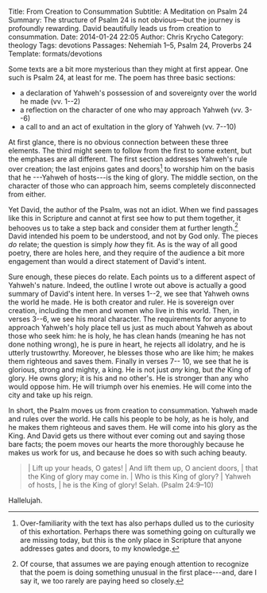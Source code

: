 Title: From Creation to Consummation
Subtitle: A Meditation on Psalm 24
Summary: The structure of Psalm 24 is not obvious—but the journey is profoundly rewarding. David beautifully leads us from creation to  consummation.
Date: 2014-01-24 22:05
Author: Chris Krycho
Category: theology
Tags: devotions
Passages: Nehemiah 1–5, Psalm 24, Proverbs 24
Template: formats/devotions

Some texts are a bit more mysterious than they might at first appear. One such
is Psalm 24, at least for me. The poem has three basic sections:

  - a declaration of Yahweh's possession of and sovereignty over the world he
    made (vv. 1--2)
  - a reflection on the character of one who may approach Yahweh (vv. 3--6)
  - a call to and an act of exultation in the glory of Yahweh (vv. 7--10)

At first glance, there is no obvious connection between these three elements.
The third might seem to follow from the first to some extent, but the emphases
are all different. The first section addresses Yahweh's rule over creation; the
last enjoins gates and doors[^gates-doors] to worship him on the basis that he
---Yahweh of hosts---is the king of glory. The middle section, on the character
of those who can approach him, seems completely disconnected from either.

Yet David, the author of the Psalm, was not an idiot. When we find passages like
this in Scripture and cannot at first see how to put them together, it behooves
us to take a step back and consider them at further length.[^consider] David
intended his poem to be understood, and not by God only. The pieces *do* relate;
the question is simply *how* they fit. As is the way of all good poetry, there
are holes here, and they require of the audience a bit more engagement than
would a direct statement of David's intent.

Sure enough, these pieces do relate. Each points us to a different aspect of
Yahweh's nature. Indeed, the outline I wrote out above is actually a good
summary of David's intent here. In verses 1--2, we see that Yahweh owns the
world he made. He is both creator and ruler. He is sovereign over creation,
including the men and women who live in this world. Then, in verses 3--6, we see
his moral character. The requirements for anyone to approach Yahweh's holy place
tell us just as much about Yahweh as about those who seek him: he is holy, he
has clean hands (meaning he has not done nothing wrong), he is pure in heart, he
rejects all idolatry, and he is utterly trustowrthy. Moreover, he blesses those
who are like him; he makes them righteous and saves them. Finally in verses 7--
10, we see that he is glorious, strong and mighty, a king. He is not just *any*
king, but *the* King of glory. He owns glory; it is his and no other's. He is
stronger than any who would oppose him. He will triumph over his enemies. He
will come into the city and take up his reign.

In short, the Psalm moves us from creation to consummation. Yahweh made and
rules over the world. He calls his people to be holy, as he is holy, and he
makes them righteous and saves them. He will come into his glory as the King.
And David gets us there without ever coming out and saying those bare facts; the
poem moves our hearts the more thoroughly because he makes us work for us, and
because he does so with such aching beauty.

> | Lift up your heads, O gates!
> |     And lift them up, O ancient doors,
> |     that the King of glory may come in.
> | Who is this King of glory?
> |     Yahweh of hosts,
> |     he is the King of glory! Selah. (Psalm 24:9–10)

Hallelujah.

[^gates-doors]: Over-familiarity with the text has also perhaps dulled us to the
curiosity of this exhortation. Perhaps there was something going on culturally
we are missing today, but this is the only place in Scripture that anyone
addresses gates and doors, to my knowledge.

[^consider]: Of course, that assumes we are paying enough attention to recognize
that the poem is doing something unusual in the first place---and, dare I say
it, we too rarely are paying heed so closely.
